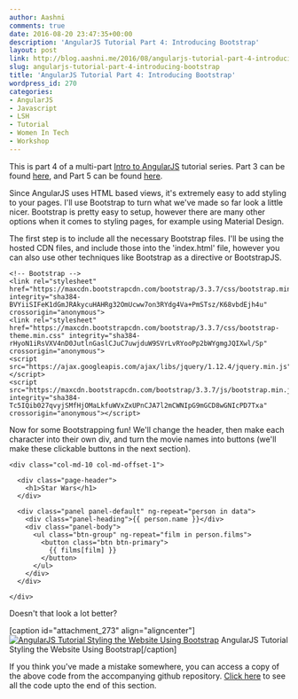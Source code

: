 ```yaml
---
author: Aashni
comments: true
date: 2016-08-20 23:47:35+00:00
description: 'AngularJS Tutorial Part 4: Introducing Bootstrap'
layout: post
link: http://blog.aashni.me/2016/08/angularjs-tutorial-part-4-introducing-bootstrap/
slug: angularjs-tutorial-part-4-introducing-bootstrap
title: 'AngularJS Tutorial Part 4: Introducing Bootstrap'
wordpress_id: 270
categories:
- AngularJS
- Javascript
- LSH
- Tutorial
- Women In Tech
- Workshop
---
```


This is part 4 of a multi-part [Intro to AngularJS](http://blog.aashni.me/2016/08/angularjs-an-introduction/) tutorial series. Part 3 can be found [here](http://blog.aashni.me/2016/08/angularjs-tutorial-part-3-using-star-wars-api-data-through-angular-controllers-and-views), and Part 5 can be found [here](http://blog.aashni.me/2016/08/angularjs-tutorial-part-5-creating-individual-pages-for-characters-and-movies).



Since AngularJS uses HTML based views, it's extremely easy to add styling to your pages. I'll use Bootstrap to turn what we've made so far look a little nicer. Bootstrap is pretty easy to setup, however there are many other options when it comes to styling pages, for example using Material Design.

The first step is to include all the necessary Bootstrap files. I'll be using the hosted CDN files, and include those into the 'index.html' file, however you can also use other techniques like Bootstrap as a directive or BootstrapJS.


    
    
    <!-- Bootstrap -->
    <link rel="stylesheet" href="https://maxcdn.bootstrapcdn.com/bootstrap/3.3.7/css/bootstrap.min.css" integrity="sha384-BVYiiSIFeK1dGmJRAkycuHAHRg32OmUcww7on3RYdg4Va+PmSTsz/K68vbdEjh4u" crossorigin="anonymous">
    <link rel="stylesheet" href="https://maxcdn.bootstrapcdn.com/bootstrap/3.3.7/css/bootstrap-theme.min.css" integrity="sha384-rHyoN1iRsVXV4nD0JutlnGaslCJuC7uwjduW9SVrLvRYooPp2bWYgmgJQIXwl/Sp" crossorigin="anonymous">
    <script src="https://ajax.googleapis.com/ajax/libs/jquery/1.12.4/jquery.min.js"></script>
    <script src="https://maxcdn.bootstrapcdn.com/bootstrap/3.3.7/js/bootstrap.min.js" integrity="sha384-Tc5IQib027qvyjSMfHjOMaLkfuWVxZxUPnCJA7l2mCWNIpG9mGCD8wGNIcPD7Txa" crossorigin="anonymous"></script>
    



Now for some Bootstrapping fun! We'll change the header, then make each character into their own div, and turn the movie names into buttons (we'll make these clickable buttons in the next section).


    
    
    <div class="col-md-10 col-md-offset-1">
    
      <div class="page-header">
        <h1>Star Wars</h1>
      </div>
    
      <div class="panel panel-default" ng-repeat="person in data">
        <div class="panel-heading">{{ person.name }}</div>
        <div class="panel-body">
          <ul class="btn-group" ng-repeat="film in person.films">
            <button class="btn btn-primary">
              {{ films[film] }}
            </button>
          </ul>
        </div>
      </div>
    
    </div>
    



Doesn't that look a lot better?

[caption id="attachment_273" align="aligncenter"][![AngularJS Tutorial Styling the Website Using Bootstrap](http://blog.aashni.me/wp-content/uploads/2016/08/angularjs_styling_with_bootstrap-1024x640.png)](http://blog.aashni.me/wp-content/uploads/2016/08/angularjs_styling_with_bootstrap.png) AngularJS Tutorial Styling the Website Using Bootstrap[/caption]

If you think you've made a mistake somewhere, you can access a copy of the above code from the accompanying github repository. [Click here](https://github.com/aashnisshah/lsh_angularjs_tutorial/commit/0c50a4c4ace82d711a56bd15620776c93e7e28b6) to see all the code upto the end of this section.
